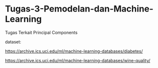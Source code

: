 # Tugas-3-Pemodelan-dan-Machine-Learning
Tugas Terkait Principal Components


dataset:

https://archive.ics.uci.edu/ml/machine-learning-databases/diabetes/ 

https://archive.ics.uci.edu/ml/machine-learning-databases/wine-quality/
